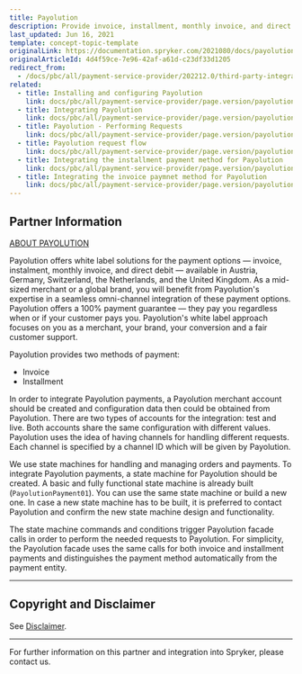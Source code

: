 ```yaml
---
title: Payolution
description: Provide invoice, installment, monthly invoice, and direct debit solutions by integrating Payolution into the Spryker Commerce OS.
last_updated: Jun 16, 2021
template: concept-topic-template
originalLink: https://documentation.spryker.com/2021080/docs/payolution
originalArticleId: 4d4f59ce-7e96-42af-a61d-c23df33d1205
redirect_from:
  - /docs/pbc/all/payment-service-provider/202212.0/third-party-integrations/payolution/payolution.html
related:
  - title: Installing and configuring Payolution
    link: docs/pbc/all/payment-service-provider/page.version/payolution/install-and-configure-payolution.html
  - title: Integrating Payolution
    link: docs/pbc/all/payment-service-provider/page.version/payolution/integrate-payolution.html
  - title: Payolution - Performing Requests
    link: docs/pbc/all/payment-service-provider/page.version/payolution/payolution-performing-requests.html
  - title: Payolution request flow
    link: docs/pbc/all/payment-service-provider/page.version/payolution/payolution-request-flow.html
  - title: Integrating the installment payment method for Payolution
    link: docs/pbc/all/payment-service-provider/page.version/payolution/integrate-the-installment-payment-method-for-payolution.html
  - title: Integrating the invoice paymnet method for Payolution
    link: docs/pbc/all/payment-service-provider/page.version/payolution/integrate-the-invoice-payment-method-for-payolution.html
---
```


## Partner Information

[ABOUT PAYOLUTION](https://www.payolution.com/)

Payolution offers white label solutions for the payment options — invoice, instalment, monthly invoice, and direct debit — available in Austria, Germany, Switzerland, the Netherlands, and the United Kingdom. As a mid-sized merchant or a global brand, you will benefit from Payolution's expertise in a seamless omni-channel integration of these payment options. Payolution offers a 100% payment guarantee — they pay you regardless when or if your customer pays you. Payolution's white label approach focuses on you as a merchant, your brand, your conversion and a fair customer support.

Payolution provides two methods of payment:
* Invoice
* Installment

In order to integrate Payolution payments, a Payolution merchant account should be created and configuration data then could be obtained from Payolution. There are two types of accounts for the integration: test and live. Both accounts share the same configuration with different values. Payolution uses the idea of having channels for handling different requests. Each channel is specified by a channel ID which will be given by Payolution.

We use state machines for handling and managing orders and payments. To integrate Payolution payments, a state machine for Payolution should be created. A basic and fully functional state machine is already built (`PayolutionPayment01`). You can use the same state machine or build a new one. In case a new state machine has to be built, it is preferred to contact Payolution and confirm the new state machine design and functionality.

The state machine commands and conditions trigger Payolution facade calls in order to perform the needed requests to Payolution. For simplicity, the Payolution facade uses the same calls for both invoice and installment payments and distinguishes the payment method automatically from the payment entity.

---

## Copyright and Disclaimer

See [Disclaimer](https://github.com/spryker/spryker-documentation).

---
For further information on this partner and integration into Spryker, please contact us.

<div class="hubspot-form js-hubspot-form" data-portal-id="2770802" data-form-id="163e11fb-e833-4638-86ae-a2ca4b929a41" id="hubspot-1"></div>
